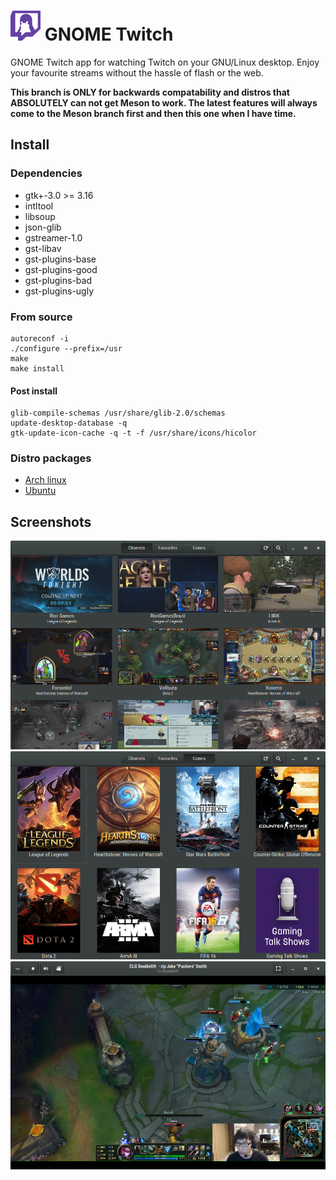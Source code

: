 # ![](/data/icons/hicolor/48x48/apps/gnome-twitch.png) GNOME Twitch
GNOME Twitch app for watching Twitch on your GNU/Linux desktop. Enjoy your favourite streams without
the hassle of flash or the web.

**This branch is ONLY for backwards compatability and distros that ABSOLUTELY can not get Meson to work. The latest features will always come to the Meson branch first and then this one when I have time.**

## Install
### Dependencies
* gtk+-3.0 >= 3.16
* intltool
* libsoup
* json-glib
* gstreamer-1.0
* gst-libav
* gst-plugins-base
* gst-plugins-good
* gst-plugins-bad
* gst-plugins-ugly

### From source
```
autoreconf -i
./configure --prefix=/usr
make
make install
```
#### Post install
```
glib-compile-schemas /usr/share/glib-2.0/schemas
update-desktop-database -q
gtk-update-icon-cache -q -t -f /usr/share/icons/hicolor
```
### Distro packages
* [Arch linux](https://aur4.archlinux.org/packages/gnome-twitch-git/)
* [Ubuntu](http://www.getdeb.net/app/GNOME%20Twitch)

## Screenshots
![](/data/screenshots/scrot_streams.png?raw=true)
![](/data/screenshots/scrot_games.png?raw=true)
![](/data/screenshots/scrot_player.png?raw=true)
